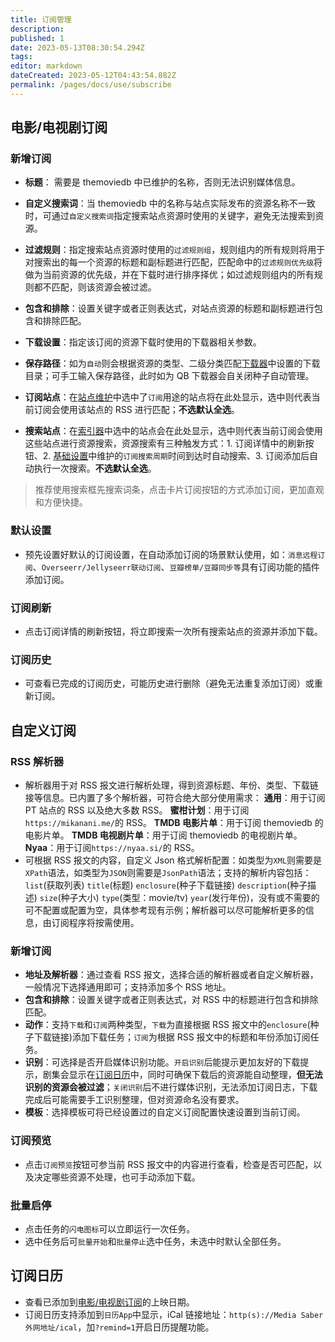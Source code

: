 ```yaml
---
title: 订阅管理
description:
published: 1
date: 2023-05-13T08:30:54.294Z
tags:
editor: markdown
dateCreated: 2023-05-12T04:43:54.882Z
permalink: /pages/docs/use/subscribe
---
```


## 电影/电视剧订阅

### 新增订阅

- **标题**： 需要是 themoviedb 中已维护的名称，否则无法识别媒体信息。
- **自定义搜索词**：当 themoviedb 中的名称与站点实际发布的资源名称不一致时，可通过`自定义搜索词`指定搜索站点资源时使用的关键字，避免无法搜索到资源。
- **过滤规则**：指定搜索站点资源时使用的`过滤规则组`，规则组内的所有规则将用于对搜索出的每一个资源的标题和副标题进行匹配，匹配命中的`过滤规则优先级`将做为当前资源的优先级，并在下载时进行排序择优；如过滤规则组内的所有规则都不匹配，则该资源会被过滤。
- **包含和排除**：设置关键字或者正则表达式，对站点资源的标题和副标题进行包含和排除匹配。
- **下载设置**：指定该订阅的资源下载时使用的下载器相关参数。
- **保存路径**：如为`自动`则会根据资源的类型、二级分类匹配[下载器](/pages/docs/setting/downloader/)中设置的下载目录；可手工输入保存路径，此时如为 QB 下载器会自关闭种子自动管理。

- **订阅站点**：在[站点维护](/pages/docs/use/site/#站点维护)中选中了`订阅`用途的站点将在此处显示，选中则代表当前订阅会使用该站点的 RSS 进行匹配；**不选默认全选**。
- **搜索站点**：在[索引器](/pages/docs/setting/indexer/)中选中的站点会在此处显示，选中则代表当前订阅会使用这些站点进行资源搜索，资源搜索有三种触发方式：1. 订阅详情中的刷新按钮、2. [基础设置](/pages/docs/setting/base/#服务)中维护的`订阅搜索周期`时间到达时自动搜索、3. 订阅添加后自动执行一次搜索。**不选默认全选**。

> 推荐使用搜索框先搜索词条，点击卡片订阅按钮的方式添加订阅，更加直观和方便快捷。

### 默认设置

- 预先设置好默认的订阅设置，在自动添加订阅的场景默认使用，如：`消息远程订阅`、`Overseerr/Jellyseerr联动订阅`、`豆瓣榜单/豆瓣同步等`具有订阅功能的插件添加订阅。

### 订阅刷新

- 点击订阅详情的刷新按钮，将立即搜索一次所有搜索站点的资源并添加下载。

### 订阅历史

- 可查看已完成的订阅历史，可能历史进行删除（避免无法重复添加订阅）或重新订阅。

## 自定义订阅

### RSS 解析器

- 解析器用于对 RSS 报文进行解析处理，得到资源标题、年份、类型、下载链接等信息。已内置了多个解析器，可符合绝大部分使用需求：
  **通用**：用于订阅 PT 站点的 RSS 以及绝大多数 RSS。
  **蜜柑计划**：用于订阅`https://mikanani.me/`的 RSS。
  **TMDB 电影片单**：用于订阅 themoviedb 的电影片单。
  **TMDB 电视剧片单**：用于订阅 themoviedb 的电视剧片单。
  **Nyaa**：用于订阅`https://nyaa.si/`的 RSS。
- 可根据 RSS 报文的内容，自定义 Json 格式解析配置：如类型为`XML`则需要是`XPath`语法，如类型为`JSON`则需要是`JsonPath`语法；支持的解析内容包括：`list`(获取列表) `title`(标题) `enclosure`(种子下载链接) `description`(种子描述) `size`(种子大小) `type`(类型：movie/tv) `year`(发行年份)，没有或不需要的可不配置或配置为空，具体参考现有示例；解析器可以尽可能解析更多的信息，由订阅程序将按需使用。

### 新增订阅

- **地址及解析器**：通过查看 RSS 报文，选择合适的解析器或者自定义解析器，一般情况下选择通用即可；支持添加多个 RSS 地址。
- **包含和排除**：设置关键字或者正则表达式，对 RSS 中的标题进行包含和排除匹配。
- **动作**：支持`下载`和`订阅`两种类型，`下载`为直接根据 RSS 报文中的`enclosure`(种子下载链接)添加下载任务；`订阅`为根据 RSS 报文中的标题和年份添加订阅任务。
- **识别**：可选择是否开启媒体识别功能。`开启识别`后能提示更加友好的下载提示，剧集会显示在[订阅日历](/pages/docs/use/subscribe/#订阅日历)中，同时可确保下载后的资源能自动整理，**但无法识别的资源会被过滤**；`关闭识别`后不进行媒体识别，无法添加订阅日志，下载完成后可能需要手工识别整理，但对资源命名没有要求。
- **模板**：选择模板可将已经设置过的自定义订阅配置快速设置到当前订阅。

### 订阅预览

- 点击`订阅预览`按钮可参当前 RSS 报文中的内容进行查看，检查是否可匹配，以及决定哪些资源不处理，也可手动添加下载。

### 批量启停

- 点击任务的`闪电图标`可以立即运行一次任务。
- 选中任务后可`批量开始`和`批量停止`选中任务，未选中时默认全部任务。

## 订阅日历

- 查看已添加到[电影/电视剧订阅](/pages/docs/use/subscribe/#电影/电视剧订阅)的上映日期。
- 订阅日历支持添加到`日历App`中显示，iCal 链接地址：`http(s)://Media Saber外网地址/ical`，加`?remind=1`开启日历提醒功能。
